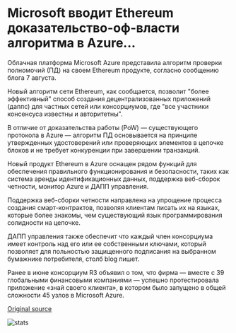 # Microsoft вводит Ethereum доказательство-оф-власти алгоритма в Azure...

Облачная платформа Microsoft Azure представила алгоритм проверки полномочий (ПД) на своем Ethereum продукте, согласно сообщению блога 7 августа.

Новый алгоритм сети Ethereum, как сообщается, позволит "более эффективный" способ создания децентрализованных приложений (даппс) для частных сетей или консорциумов, где "все участники консенсуса известны и авторитетны".

В отличие от доказательства работы (PoW) — существующего протокола в Azure — алгоритм ПД основывается на принципе утвержденных удостоверений или проверяющих элементов в цепочке блоков и не требует конкуренции при завершении транзакций.

Новый продукт Ethereum в Azure оснащен рядом функций для обеспечения правильного функционирования и безопасности, таких как система аренды идентификационных данных, поддержка веб-сборок четности, монитор Azure и ДАПП управления.

Поддержка веб-сборки четности направлена на упрощение процесса создания смарт-контрактов, позволяя клиентам писать их на языках, которые более знакомы, чем существующий язык программирования солидности на цепочке.

ДАПП управления также обеспечит что каждый член консорциума имеет контроль над его или ее собственными ключами, который позволяет для польностью защищенного подписания на выбранном бумажнике потребителя, столб blog пишет.

Ранее в июне консорциум R3 объявил о том, что фирма — вместе с 39 глобальными финансовыми компаниями — успешно протестировала приложение «знай своего клиента», в котором было запущено в общей сложности 45 узлов в Microsoft Azure.

[Original source](https://cointelegraph.com/news/microsoft-introduces-ethereum-proof-of-authority-algorithm-on-azure)

![stats](https://c.statcounter.com/11760860/0/a89fa40b/1/ "stats")